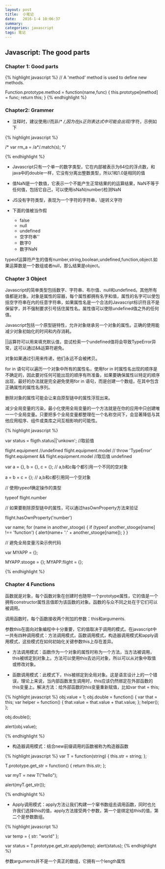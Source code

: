 ```yaml
---
layout: post   
title:  小笔记
date:   2016-1-4 10:06:37
summary:
categories: javascript
tags: 笔记
---
```


## Javascript: The good parts

### Chapter 1: Good parts

{% highlight javascript %}
// A 'method' method is used to define new methods.

Function.prototype.method = function(name,func) {
    this.prototype[method] = func;
    return this;
}
{% endhighlight %}

### Chapter2: Grammer

- 注释时，建议使用//而非/* */,因为在js正则表达式中可能会出现*/字符，示例如下

{% highlight javascript %}

/*
    var rm_a = /a*/.match(s);
 */

{% endhighlight %}

- Javascript只有一个单一的数字类型，它在内部被表示为64位的浮点数，和java中的double一样，它没有分离出整数类型，所以1和1.0是相同的值

- 值NaN是一个数值，它表示一个不能产生正常结果的的运算结果，NaN不等于任何值，包括它自己，可以使用isNaN(number)检测NaN

- JS没有字符类型，表现为一个字符的字符串，\是转义字符

- 下面的值被当作假
    - false
    - null
    - undefined
    - 空字符串''
    - 数字0
    - 数字NaN

typeof运算符产生的值有number,string,boolean,undefined,function,object.如果运算数是一个数组或者null，那么结果是object。


### Chapter 3 Object

Javascript的简单类型包括数字、字符串、布尔值、null和undefined。其他所有值都是对象。对象是属性的容器，每个属性都拥有名字和值，属性的名字可以使包括空字符串在内的任意字符串，如果属性名是一个合法的Javascript标识符且不是保留字，并不强制要求引号括住属性名。属性值可以使除undefined值之外的任何值。

Javascript包括一个原型链特性，允许对象继承另一个对象的属性。正确的使用能减少对象初始化的时间和内存消耗。

||运算符可以用来填充默认值，尝试检索一个undefined值将会导致TypeError异常，这可以通过&&运算符避免。

对象如果通过引用来传递，他们永远不会被拷贝。


for in 语句可以遍历一个对象中所有的属性名，使用for in 时属性名出现的顺序是不确定的，因此要对任何可能出现的顺序有所准备，如果要确保属性以特定的顺序出现，最好的办法就是完全避免使用for in 语句，而是创建一个数组，在其中包含正确属性的属性名序列。

删除对象的属性可能会让来自原型链中的属性浮现出来。

减少全局变量的污染，最小化使用全局变量的一个方法就是在你的应用中只创建唯一一个全局变量。只要把多个全局变量都整理在一个名称空间下，会显著降低与其他应用程序、组件或类库之间互相影响的可能性。


{% highlight javascript %}

var status = fligth.status||'unkown';   //取前值

flight.equipment  //undefined
flight.equipment.model  // throw 'TypeError'
flight.equipment && flight.equipment.model  //取后值 undefined

var a = {}, b = {}, c = {};   // a,b和c每个都引用一个不同的空对象

a = b = c = {};  // a,b和c都引用同一个空对象

// 使用typeof确定操作的类型

typeof flight.number

// 如果要剔除原型链中的属性，可以通过hasOwnProperty方法来验证

flight.hasOwnProperty('number')

var name;
for (name in another_stooge) {
    if (typeof another_stooge[name] !== 'function') {
    alert(name+ ':' + another_stooge[name]);
}
}


// 避免全局变量污染示例代码

var MYAPP = {};

MYAPP.stooge = {};
MYAPP.flight = {};

{% endhighlight %}


### Chapter 4 Functions

函数就是对象，每个函数对象在创建时也随带一个prototype属性，它的值是一个拥有constructor属性且值即为该函数的对象。函数的与众不同之处在于它们可以被调用。

调用函数时，每个函数接收两个附加的参数：this和arguments.

参数this在面向对象编程中十分重要，它的值取决于调用的模式。在javascript中一共有四种调用模式：方法调用模式，函数调用模式，构造器调用模式和apply调用模式，这些模式在如何初始化关键参数this上存在差异。

- 方法调用模式：函数作为一个对象的属性时称为一个方法，当方法被调用，this被绑定到对象上。方法可以使用this去访问对象，所以可以从对象中取值或修改对象。

- 函数调用模式：此模式下，this被绑定到全局对象。这是语言设计上的一个错误，理论上来说，当内部函数发生调用时，this应该仍然绑定在外部函数的this变量上。解决方法：给外部函数的this变量重新赋值，比如var that = this;

{% highlight javascript %}
obj.value = 1;
obj.double = function() {
    var that = this;
    var helper = function() {
    that.value = that.value + that.value;
};
    helper();
};

obj.double();

alert(obj.value);

{% endhighlight %}

- 构造器调用模式：结合new前缀调用的函数被称为构造器函数

{% highlight javascript %}
var T = function(string) {
    this.str = string;
};

T.prototype.get_str = function() {
    return this.str;
};

var myT = new T("hello");

alert(myT.get_str());


{% endhighlight %}

- Apply调用模式：apply方法让我们构建一个窜书数组去调用函数，同时也允许我们选择this的值，apply方法接受两个参数，第一个是绑定给this的值，第二个是参数数组。

{% highlight javascript %}

var temp = {
    str: "world"
};

var status = T.prototype.get_str.apply(temp);
alert(status);
{% endhighlight %}




参数arguments并不是一个真正的数组，它拥有一个length属性
